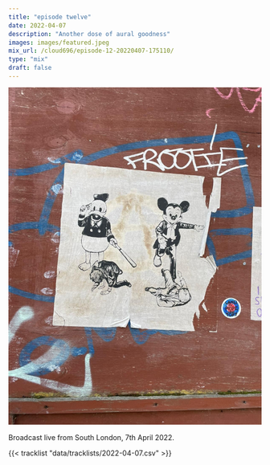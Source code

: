 ```yaml
---
title: "episode twelve"
date: 2022-04-07
description: "Another dose of aural goodness"
images: images/featured.jpeg
mix_url: /cloud696/episode-12-20220407-175110/
type: "mix"
draft: false
---
```


![artwork](images/featured.jpeg)

Broadcast live from South London, 7th April 2022.

{{< tracklist "data/tracklists/2022-04-07.csv" >}}
